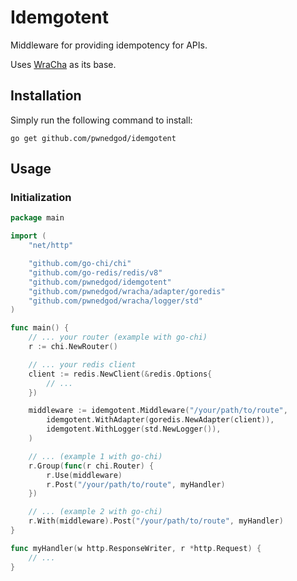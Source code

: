 # Idemgotent

Middleware for providing idempotency for APIs.

Uses [WraCha](https://github.com/pwnedgod/wracha) as its base.

## Installation

Simply run the following command to install:

```
go get github.com/pwnedgod/idemgotent
```

## Usage
### Initialization

```go
package main

import (
	"net/http"

	"github.com/go-chi/chi"
	"github.com/go-redis/redis/v8"
	"github.com/pwnedgod/idemgotent"
	"github.com/pwnedgod/wracha/adapter/goredis"
	"github.com/pwnedgod/wracha/logger/std"
)

func main() {
	// ... your router (example with go-chi)
	r := chi.NewRouter()

	// ... your redis client
	client := redis.NewClient(&redis.Options{
		// ...
	})

	middleware := idemgotent.Middleware("/your/path/to/route",
		idemgotent.WithAdapter(goredis.NewAdapter(client)),
		idemgotent.WithLogger(std.NewLogger()),
	)

	// ... (example 1 with go-chi)
	r.Group(func(r chi.Router) {
		r.Use(middleware)
		r.Post("/your/path/to/route", myHandler)
	})

	// ... (example 2 with go-chi)
	r.With(middleware).Post("/your/path/to/route", myHandler)
}

func myHandler(w http.ResponseWriter, r *http.Request) {
	// ...
}
```
